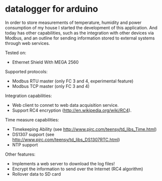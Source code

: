 # datalogger for arduino
In order to store measurements of temperature, humidity and power consumption of my house I started the development of this application. And today has other capabilities, such as the integration with other devices via Modbus, and an outline for sending information stored to external systems through web services.

Tested on:
 - Ethernet Shield With MEGA 2560

Supported protocols:
 - Modbus RTU master (only FC 3 and 4, experimental feature)
 - Modbus TCP master (only FC 3 and 4)

Integration capabilities:
 - Web client to connet to web data acquisition service.
 - Support RC4 encryption (http://en.wikipedia.org/wiki/RC4).

Time measure capabilities:
 - Timekeeping Ability (see http://www.pjrc.com/teensy/td_libs_Time.html)
 - DS1307 support (see http://www.pjrc.com/teensy/td_libs_DS1307RTC.html)
 - NTP support

Other features:
 + Implements a web server to download the log files!
 + Encrypt the information to send over the Internet (RC4 algorithm)
 + Rollover data to SD card
